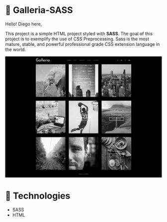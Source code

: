 # :pushpin: Galleria-SASS

Hello! Diego here,

This project is a simple HTML project styled with **SASS**. The goal of this project is to exemplify the use of CSS Preprocessing. Sass is the most mature, stable, and powerful professional grade CSS extension language in the world.

![Mockup with log in form page](https://github.com/DiegoFischerDev/Gallary-SASS/blob/main/img/Galeria%20SASS%20Preview.png)

# :rocket:  Technologies

* SASS
* HTML
